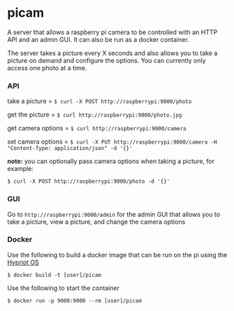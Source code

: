 picam
======

A server that allows a raspberry pi camera to be controlled with an HTTP API and an admin GUI.  It can also be run as a docker container.

The server takes a picture every X seconds and also allows you to take a picture on demand and configure the options.  You can currently only access one photo at a time.


### API

take a picture = `$ curl -X POST http://raspberrypi:9000/photo`

get the picture = `$ curl http://raspberrypi:9000/photo.jpg`

get camera options = `$ curl http://raspberrypi:9000/camera`

set camera options = `$ curl -X PUT http://raspberrypi:9000/camera -H "Content-Type: application/json" -d '{}'`

**note:** you can optionally pass camera options when taking a picture, for example:

``
$ curl -X POST http://raspberrypi:9000/photo -d '{}'
``

### GUI

Go to `http://raspberrypi:9000/admin` for the admin GUI that allows you to take a picture, view a picture, and change the camera options

### Docker

Use the following to build a docker image that can be run on the pi using the [Hypriot OS](http://blog.hypriot.com/downloads)

```
$ docker build -t [user]/picam
```

Use the following to start the container

```
$ docker run -p 9000:9000 --rm [user]/picam
```
